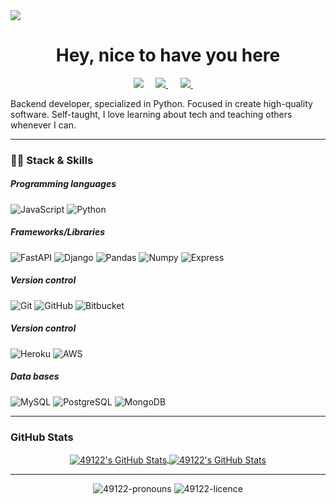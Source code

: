 <img src="https://imgur.com/OzvTVBN"/>
<h1 align="center">Hey, nice to have you here</h1>

<p align='center'>
  <a href="https://www.linkedin.com/in/jorge-alberto-delgadillo-alonso-7b58501aa/"><img src="https://img.shields.io/badge/linkedin-%230077B5.svg?&style=for-the-badge&logo=linkedin&logoColor=white" /></a>&nbsp;&nbsp;&nbsp;&nbsp;
 <a href="https://platzi.com/p/JorgeADelgadilloAlonso/"><img src="https://img.shields.io/badge/Platzi-98CA3F.svg?&style=for-the-badge&logo=platzi&logoColor=white" />  </a>&nbsp;&nbsp;&nbsp;&nbsp;
 <a href="https://mail.google.com/mail/u/0/?fs=1&tf=cm&source=mailto&to=jorgealbertodelgadilloalonso@gmail.com"><img src="https://img.shields.io/badge/Gmail-D14836?style=for-the-badge&logo=gmail&logoColor=white" />  </a>&nbsp;&nbsp;&nbsp;&nbsp;
</p>


<p>Backend developer, specialized in Python. Focused in create high-quality software. Self-taught, I love learning about tech and teaching others whenever I can.</p>

---

<h3>👨‍💻 Stack & Skills</h3>

<h5> Programming languages </h5>

![JavaScript](https://img.shields.io/badge/JavaScript-F7DF1E?style=for-the-badge&logo=javascript&logoColor=black)
![Python](https://img.shields.io/badge/Python-3776AB?style=for-the-badge&logo=python&logoColor=white)



<h5> Frameworks/Libraries </h5>

![FastAPI](https://img.shields.io/badge/fastapi-109989?style=for-the-badge&logo=FASTAPI&logoColor=white)
![Django](https://img.shields.io/badge/Django-092E20?style=for-the-badge&logo=django&logoColor=white)
![Pandas](https://img.shields.io/badge/Pandas-2C2D72?style=for-the-badge&logo=pandas&logoColor=white)
![Numpy](https://img.shields.io/badge/Numpy-777BB4?style=for-the-badge&logo=numpy&logoColor=white)
![Express](https://img.shields.io/badge/Express.js-000000?style=for-the-badge&logo=express&logoColor=white)



<h5> Version control </h5>

![Git](https://img.shields.io/badge/_-Git-292e33?style=flat-square&logo=git&logoColor=fff)
![GitHub](https://img.shields.io/badge/_-GitHub-292e33?style=flat-square&logo=github)
![Bitbucket](https://img.shields.io/badge/Bitbucket-330F63?style=for-the-badge&logo=bitbucket&logoColor=white)



<h5> Version control </h5>

![Heroku](https://img.shields.io/badge/Heroku-430098?style=for-the-badge&logo=heroku&logoColor=white)
![AWS](https://img.shields.io/badge/Amazon_AWS-232F3E?style=for-the-badge&logo=amazon-aws&logoColor=white)



<h5> Data bases </h5>

![MySQL](https://img.shields.io/badge/_-MySQL-292e33?style=flat-square&logo=MySQL&logoColor=fff)
![PostgreSQL](https://img.shields.io/badge/PostgreSQL-316192?style=for-the-badge&logo=postgresql&logoColor=white)
![MongoDB](https://img.shields.io/badge/_-MongoDB-292e33?style=flat-square&logo=MongoDB&logoColor=fff)


---

<h3>GitHub Stats</h3>
<div align="center">
<a href="https://github.com/49122">
  <img align="center" src="https://github-readme-stats.vercel.app/api/top-langs/?username=49122&theme=dracula&count_private=true&hide=css,blade" alt="49122's GitHub Stats" />
</a>

<a href="https://github.com/49122">
  <img align="center" src="https://github-readme-stats.vercel.app/api?username=49122&count_private=true&show_icons=true&line_height=27&theme=dracula" alt="49122's GitHub Stats"/>
</a> 
  
</div>

---

</p>

<p align="center">
<img src="https://img.shields.io/badge/pronouns-he%2Fhim-orange" alt="49122-pronouns" />
<img src="https://img.shields.io/badge/licence-MIT-green" alt="49122-licence" />
</p>

